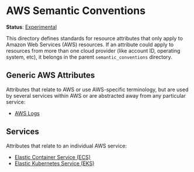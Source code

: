 # AWS Semantic Conventions

**Status**: [Experimental][DocumentStatus]

This directory defines standards for resource attributes that only apply to Amazon
Web Services (AWS) resources. If an attribute could apply to resources from more than one cloud
provider (like account ID, operating system, etc), it belongs in the parent
`semantic_conventions` directory.

## Generic AWS Attributes

Attributes that relate to AWS or use AWS-specific terminology, but are used by several
services within AWS or are abstracted away from any particular service:

- [AWS Logs](./logs.md)

## Services

Attributes that relate to an individual AWS service:

- [Elastic Container Service (ECS)](./ecs.md)
- [Elastic Kubernetes Service (EKS)](./eks.md)

[DocumentStatus]: https://github.com/open-telemetry/opentelemetry-specification/blob/v1.21.0/specification/document-status.md
